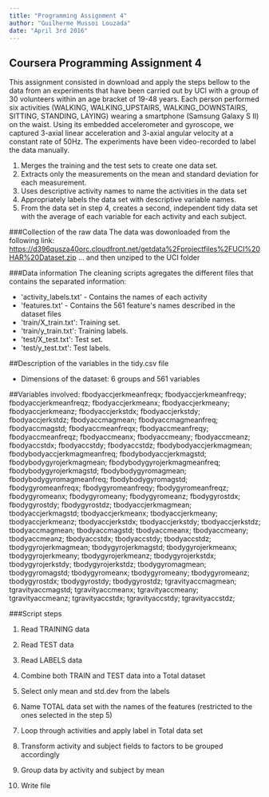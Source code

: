 ```yaml
---
title: "Programming Assignment 4"
author: "Guilherme Mussoi Louzada"
date: "April 3rd 2016"
---
```


## Coursera Programming Assignment 4

This assignment consisted in download and apply the steps bellow to the data from an experiments that have been carried out by UCI with a group of 30 volunteers within an age bracket of 19-48 years. Each person performed six activities (WALKING, WALKING_UPSTAIRS, WALKING_DOWNSTAIRS, SITTING, STANDING, LAYING) wearing a smartphone (Samsung Galaxy S II) on the waist. Using its embedded accelerometer and gyroscope, we captured 3-axial linear acceleration and 3-axial angular velocity at a constant rate of 50Hz. The experiments have been video-recorded to label the data manually. 

1) Merges the training and the test sets to create one data set.
2) Extracts only the measurements on the mean and standard deviation for each measurement.
3) Uses descriptive activity names to name the activities in the data set
4) Appropriately labels the data set with descriptive variable names.
5) From the data set in step 4, creates a second, independent tidy data set with the average of each variable for each activity and each subject.

###Collection of the raw data
The data was dowonloaded from the following link:
https://d396qusza40orc.cloudfront.net/getdata%2Fprojectfiles%2FUCI%20HAR%20Dataset.zip
... and then unziped to the UCI folder


###Data information
The cleaning scripts agregates the different files that contains the separated information:
- 'activity_labels.txt' - Contains the names of each activity
- 'features.txt' - Contains the 561 feature's names described in the dataset files
- 'train/X_train.txt': Training set.
- 'train/y_train.txt': Training labels.
- 'test/X_test.txt': Test set.
- 'test/y_test.txt': Test labels.

##Description of the variables in the tidy.csv file
 - Dimensions of the dataset: 6 groups and 561 variables

##Variables involved:
fbodyaccjerkmeanfreqx;
fbodyaccjerkmeanfreqy;
fbodyaccjerkmeanfreqz;
fbodyaccjerkmeanx;
fbodyaccjerkmeany;
fbodyaccjerkmeanz;
fbodyaccjerkstdx;
fbodyaccjerkstdy;
fbodyaccjerkstdz;
fbodyaccmagmean;
fbodyaccmagmeanfreq;
fbodyaccmagstd;
fbodyaccmeanfreqx;
fbodyaccmeanfreqy;
fbodyaccmeanfreqz;
fbodyaccmeanx;
fbodyaccmeany;
fbodyaccmeanz;
fbodyaccstdx;
fbodyaccstdy;
fbodyaccstdz;
fbodybodyaccjerkmagmean;
fbodybodyaccjerkmagmeanfreq;
fbodybodyaccjerkmagstd;
fbodybodygyrojerkmagmean;
fbodybodygyrojerkmagmeanfreq;
fbodybodygyrojerkmagstd;
fbodybodygyromagmean;
fbodybodygyromagmeanfreq;
fbodybodygyromagstd;
fbodygyromeanfreqx;
fbodygyromeanfreqy;
fbodygyromeanfreqz;
fbodygyromeanx;
fbodygyromeany;
fbodygyromeanz;
fbodygyrostdx;
fbodygyrostdy;
fbodygyrostdz;
tbodyaccjerkmagmean;
tbodyaccjerkmagstd;
tbodyaccjerkmeanx;
tbodyaccjerkmeany;
tbodyaccjerkmeanz;
tbodyaccjerkstdx;
tbodyaccjerkstdy;
tbodyaccjerkstdz;
tbodyaccmagmean;
tbodyaccmagstd;
tbodyaccmeanx;
tbodyaccmeany;
tbodyaccmeanz;
tbodyaccstdx;
tbodyaccstdy;
tbodyaccstdz;
tbodygyrojerkmagmean;
tbodygyrojerkmagstd;
tbodygyrojerkmeanx;
tbodygyrojerkmeany;
tbodygyrojerkmeanz;
tbodygyrojerkstdx;
tbodygyrojerkstdy;
tbodygyrojerkstdz;
tbodygyromagmean;
tbodygyromagstd;
tbodygyromeanx;
tbodygyromeany;
tbodygyromeanz;
tbodygyrostdx;
tbodygyrostdy;
tbodygyrostdz;
tgravityaccmagmean;
tgravityaccmagstd;
tgravityaccmeanx;
tgravityaccmeany;
tgravityaccmeanz;
tgravityaccstdx;
tgravityaccstdy;
tgravityaccstdz;

###Script steps
1) Read TRAINING data

2) Read TEST data

3) Read LABELS data

4) Combine both TRAIN and TEST data into a Total dataset

5) Select only mean and std.dev from the labels

6) Name TOTAL data set with the names of the features (restricted to the ones selected in the step 5)

7) Loop through activities and apply label in Total data set

8) Transform activity and subject fields to factors to be grouped accordingly

9) Group data by activity and subject by mean

10) Write file
